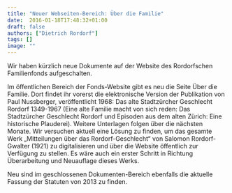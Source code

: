 ```yaml
---
title: "Neuer Webseiten-Bereich: Über die Familie"
date:  2016-01-18T17:48:32+01:00
draft: false
authors: ["Dietrich Rordorf"]
tags: []
image: ""
---
```

Wir haben kürzlich neue Dokumente auf der Website des Rordorfschen Familienfonds aufgeschalten.

<!--more-->

Im öffentlichen Bereich der Fonds-Website gibt es neu die Seite Über die Familie. Dort findet ihr vorerst die elektronische
Version der Publikation von Paul Nussberger, veröffentlicht 1968: Das alte Stadtzürcher Geschlecht Rordorf 1349-1967
(Eine alte Familie macht von sich reden: Das Stadtzürcher Geschlecht Rordorf und Episoden aus dem alten Zürich: Eine
historische Plauderei). Weitere Unterlagen folgen über die nächsten Monate. Wir versuchen aktuell eine Lösung zu finden,
um das gesamte Werk „Mitteilungen über das Rordorf-Geschlecht“ von Salomon Rordorf-Gwalter (1921) zu digitalisieren und
über die Website öffentlich zur Verfügung zu stellen. Es wäre auch ein erster Schritt in Richtung Überarbeitung und
Neuauflage dieses Werks.

Neu sind im geschlossenen Dokumenten-Bereich ebenfalls die aktuelle Fassung der Statuten von 2013 zu finden.